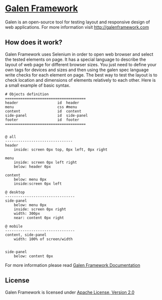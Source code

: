 [Galen Framework](http://galenframework.com)
==============

Galen is an open-source tool for testing layout and responsive design of web applications.
For more information visit http://galenframework.com

How does it work?
------------

Galen Framework uses Selenium in order to open web browser and select the tested elements on page.
It has a special language to describe the layout of web page for different browser sizes. You just need to define your own tags for devices and sizes and then using the galen spec language write checks for each element on page. The best way to test the layout is to check location and dimensions of elements relatively to each other.
Here is a small example of basic syntax.

```
# Objects definition
=====================================
header                  id  header
menu                    css #menu
content                 id  content
side-panel              id  side-panel
footer                  id  footer
=====================================


@ all
-------------------------------
header
    inside: screen 0px top, 0px left, 0px right

menu
    inside: screen 0px left right
    below: header 0px

content
    below: menu 0px
    inside:screen 0px left

@ desktop
--------------------------------
side-panel
    below: menu 0px
    inside: screen 0px right
    width: 300px
    near: content 0px right

@ mobile
--------------------------------
content, side-panel
    width: 100% of screen/width


side-panel
    below: content 0px
```


For more information please read [Galen Framework Documentation](http://galenframework.com/docs/all/)


License
------------

Galen Framework is licensed under [Apache License, Version 2.0](http://www.apache.org/licenses/LICENSE-2.0)
